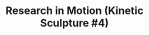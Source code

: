 ---
ee_id: '139'
site: '1'
type: '2'
url: 2010-056-research-in-motion-kinetic-sculpture-4
title: 'Research in Motion (Kinetic Sculpture #4)'
year: '2010'
display_year: '2010'
medium: Modified chrome dancing stands
dims: ''
pitch: "​Four Dancing Stands modded to sync."
ps: ''
live_url: ''
related: ''
youtube: ''
related_code: ''
imgs: research-in-motion-2010-056-full-database-Ropac.jpg
subheading: ''
download: ''
add_credit: ''
commission: ''
layout: things-i-made
---